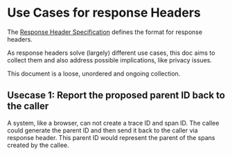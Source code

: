 # Use Cases for response Headers

The [Response Header Specification](https://github.com/w3c/trace-context/blob/master/spec/21-http_response_header_format.md) defines the format for response headers.

As response headers solve (largely) different use cases, this doc aims to collect them and also address possible implications, like privacy issues.

This document is a loose, unordered and ongoing collection.

## Usecase 1: Report the proposed parent ID back to the caller 

A system, like a browser, can not create a trace ID and span ID.
The callee could generate the parent ID and then send it back to the caller via response header.
This parent ID would represent the parent of the spans created by the callee.
